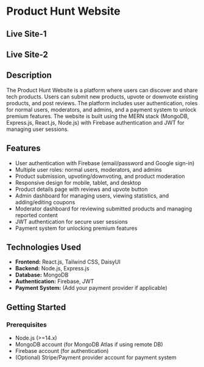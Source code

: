 # Product Hunt Website


## Live Site-1
[](#)

## Live Site-2
[](#)

## Description

The Product Hunt Website is a platform where users can discover and share tech products. Users can submit new products, upvote or downvote existing products, and post reviews. The platform includes user authentication, roles for normal users, moderators, and admins, and a payment system to unlock premium features. The website is built using the MERN stack (MongoDB, Express.js, React.js, Node.js) with Firebase authentication and JWT for managing user sessions.

## Features

- User authentication with Firebase (email/password and Google sign-in)
- Multiple user roles: normal users, moderators, and admins
- Product submission, upvoting/downvoting, and product moderation
- Responsive design for mobile, tablet, and desktop
- Product details page with reviews and upvote button
- Admin dashboard for managing users, viewing statistics, and adding/editing coupons
- Moderator dashboard for reviewing submitted products and managing reported content
- JWT authentication for secure user sessions
- Payment system for unlocking premium features

## Technologies Used

- **Frontend:** React.js, Tailwind CSS, DaisyUI
- **Backend:** Node.js, Express.js
- **Database:** MongoDB
- **Authentication:** Firebase, JWT
- **Payment System:** (Add your payment provider if applicable)

## Getting Started

### Prerequisites

- Node.js (>=14.x)
- MongoDB account (for MongoDB Atlas if using remote DB)
- Firebase account (for authentication)
- (Optional) Stripe/Payment provider account for payment system
